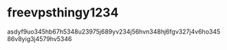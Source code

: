 # freevpsthingy1234

asdyf9uo345hb67h5348u23975j689yv234j56hvn348hj6fgv327j4v6ho34586v8yig3j4579hv5346
